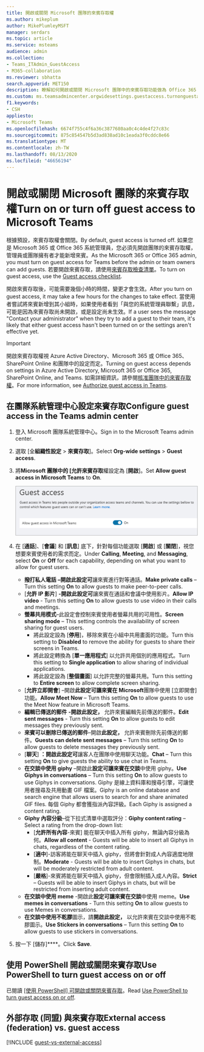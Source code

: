 ```yaml
---
title: 開啟或關閉 Microsoft 團隊的來賓存取權
ms.author: mikeplum
author: MikePlumleyMSFT
manager: serdars
ms.topic: article
ms.service: msteams
audience: admin
ms.collection:
- Teams_ITAdmin_GuestAccess
- M365-collaboration
ms.reviewer: sbhatta
search.appverid: MET150
description: 瞭解如何開啟或關閉 Microsoft 團隊中的來賓存取功能做為 Office 365 系統管理員。
ms.custom: ms.teamsadmincenter.orgwidesettings.guestaccess.turnonguestaccessarticle
f1.keywords:
- CSH
appliesto:
- Microsoft Teams
ms.openlocfilehash: 6674f755c4f6a36c3877680aa0c4c4de4f27c83c
ms.sourcegitcommit: 875c854547b5d3ad838ad10c1eada3f0cddc8e66
ms.translationtype: MT
ms.contentlocale: zh-TW
ms.lasthandoff: 08/13/2020
ms.locfileid: "46656194"
---
```

<a name="turn-on-or-turn-off-guest-access-to-microsoft-teams"></a><span data-ttu-id="86d64-103">開啟或關閉 Microsoft 團隊的來賓存取權</span><span class="sxs-lookup"><span data-stu-id="86d64-103">Turn on or turn off guest access to Microsoft Teams</span></span>
===================================================

<span data-ttu-id="86d64-104">根據預設，來賓存取權會關閉。</span><span class="sxs-lookup"><span data-stu-id="86d64-104">By default, guest access is turned off.</span></span> <span data-ttu-id="86d64-105">如果您是 Microsoft 365 或 Office 365 系統管理員，您必須先開啟團隊的來賓存取權，管理員或團隊擁有者才能新增來賓。</span><span class="sxs-lookup"><span data-stu-id="86d64-105">As the Microsoft 365 or Office 365 admin, you must turn on guest access for Teams before the admin or team owners can add guests.</span></span> <span data-ttu-id="86d64-106">若要開啟來賓存取，請使用[來賓存取檢查清單](guest-access-checklist.md)。</span><span class="sxs-lookup"><span data-stu-id="86d64-106">To turn on guest access, use the [Guest access checklist](guest-access-checklist.md).</span></span> 

<span data-ttu-id="86d64-107">開啟來賓存取後，可能需要幾個小時的時間，變更才會生效。</span><span class="sxs-lookup"><span data-stu-id="86d64-107">After you turn on guest access, it may take a few hours for the changes to take effect.</span></span> <span data-ttu-id="86d64-108">當使用者嘗試將來賓新增到其小組時，如果使用者看到「與您的系統管理員聯繫」訊息，可能是因為來賓存取尚未開啟，或是設定尚未生效。</span><span class="sxs-lookup"><span data-stu-id="86d64-108">If a user sees the message "Contact your administrator" when they try to add a guest to their team, it's likely that either guest access hasn't been turned on or the settings aren't effective yet.</span></span>

> [!IMPORTANT]
> <span data-ttu-id="86d64-109">開啟來賓存取權視 Azure Active Directory、Microsoft 365 或 Office 365、SharePoint Online 和團隊中的設定而定。</span><span class="sxs-lookup"><span data-stu-id="86d64-109">Turning on guest access depends on settings in Azure Active Directory, Microsoft 365 or Office 365, SharePoint Online, and Teams.</span></span> <span data-ttu-id="86d64-110">如需詳細資訊，請參閱[核准團隊中的來賓存取權](Teams-dependencies.md)。</span><span class="sxs-lookup"><span data-stu-id="86d64-110">For more information, see [Authorize guest access in Teams](Teams-dependencies.md).</span></span>



## <a name="configure-guest-access-in-the-teams-admin-center"></a><span data-ttu-id="86d64-111">在團隊系統管理中心設定來賓存取</span><span class="sxs-lookup"><span data-stu-id="86d64-111">Configure guest access in the Teams admin center</span></span>

1. <span data-ttu-id="86d64-112">登入 Microsoft 團隊系統管理中心。</span><span class="sxs-lookup"><span data-stu-id="86d64-112">Sign in to the Microsoft Teams admin center.</span></span>

2. <span data-ttu-id="86d64-113">選取 [全**組織性設定**  >  **來賓存取**]。</span><span class="sxs-lookup"><span data-stu-id="86d64-113">Select **Org-wide settings** > **Guest access**.</span></span>

3. <span data-ttu-id="86d64-114">將**Microsoft 團隊中的 [允許來賓存取**權設定為 [**開啟**]。</span><span class="sxs-lookup"><span data-stu-id="86d64-114">Set **Allow guest access in Microsoft Teams** to **On**.</span></span>

    ![<span data-ttu-id="86d64-115">[允許來賓存取開關設定為開啟]</span><span class="sxs-lookup"><span data-stu-id="86d64-115">Allow guest access switch set to On</span></span> ](media/set-up-guests-image1.png)

4. <span data-ttu-id="86d64-116">在 [**通話**]、[**會議**] 和 [**訊息**] 底下，針對每個功能選取 [**開啟**] 或 [**關閉**]，視您想要來賓使用者的需求而定。</span><span class="sxs-lookup"><span data-stu-id="86d64-116">Under **Calling**, **Meeting**, and **Messaging**, select **On** or **Off** for each capability, depending on what you want to allow for guest users.</span></span>

      - <span data-ttu-id="86d64-117">**撥打私人電話** **–開啟此設定可**讓來賓進行對等通話。</span><span class="sxs-lookup"><span data-stu-id="86d64-117">**Make private calls** – Turn this setting **On** to allow guests to make peer-to-peer calls.</span></span>
      - <span data-ttu-id="86d64-118">[**允許 IP 影片**] **-開啟此設定可**讓來賓在通話和會議中使用影片。</span><span class="sxs-lookup"><span data-stu-id="86d64-118">**Allow IP video** - Turn this setting **On** to allow guests to use video in their calls and meetings.</span></span>
      - <span data-ttu-id="86d64-119">**螢幕共用模式**–此設定會控制來賓使用者螢幕共用的可用性。</span><span class="sxs-lookup"><span data-stu-id="86d64-119">**Screen sharing mode** – This setting controls the availability of screen sharing for guest users.</span></span> 
          - <span data-ttu-id="86d64-120">將此設定設為 [**停用**]，移除來賓在小組中共用畫面的功能。</span><span class="sxs-lookup"><span data-stu-id="86d64-120">Turn this setting to **Disabled** to remove the ability for guests to share their screens in Teams.</span></span> 
          - <span data-ttu-id="86d64-121">將此設定轉換為 [**單一應用程式**] 以允許共用個別的應用程式。</span><span class="sxs-lookup"><span data-stu-id="86d64-121">Turn this setting to **Single application** to allow sharing of individual applications.</span></span> 
          - <span data-ttu-id="86d64-122">將此設定設為 [**整個畫面**] 以允許完整的螢幕共用。</span><span class="sxs-lookup"><span data-stu-id="86d64-122">Turn this setting to **Entire screen** to allow complete screen sharing.</span></span>
      - <span data-ttu-id="86d64-123">[**允許立即開會**] –開啟**此設定可讓來賓在 Microsoft**團隊中使用 [立即開會] 功能。</span><span class="sxs-lookup"><span data-stu-id="86d64-123">**Allow Meet Now** – Turn this setting **On** to allow guests to use the Meet Now feature in Microsoft Teams.</span></span>
      - <span data-ttu-id="86d64-124">**編輯已傳送的郵件** **-開啟此設定，** 允許來賓編輯先前傳送的郵件。</span><span class="sxs-lookup"><span data-stu-id="86d64-124">**Edit sent messages** - Turn this setting **On** to allow guests to edit messages they previously sent.</span></span>
      - <span data-ttu-id="86d64-125">**來賓可以刪除已傳送的郵件**–開啟**此設定，** 允許來賓刪除先前傳送的郵件。</span><span class="sxs-lookup"><span data-stu-id="86d64-125">**Guests can delete sent messages** – Turn this setting **On** to allow guests to delete messages they previously sent.</span></span>
      - <span data-ttu-id="86d64-126">[**聊天**] **：開啟此設定可**讓客人在團隊中使用聊天功能。</span><span class="sxs-lookup"><span data-stu-id="86d64-126">**Chat** – Turn this setting **On** to give guests the ability to use chat in Teams.</span></span>
      - <span data-ttu-id="86d64-127">**在交談中使用 giphy** –開啟此**設定可讓來賓在交談**中使用 giphy。</span><span class="sxs-lookup"><span data-stu-id="86d64-127">**Use Giphys in conversations** – Turn this setting **On** to allow guests to use Giphys in conversations.</span></span> <span data-ttu-id="86d64-128">Giphy 是線上資料庫和搜尋引擎，可讓使用者搜尋及共用動畫 GIF 檔案。</span><span class="sxs-lookup"><span data-stu-id="86d64-128">Giphy is an online database and search engine that allows users to search for and share animated GIF files.</span></span> <span data-ttu-id="86d64-129">每個 Giphy 都會獲指派內容評級。</span><span class="sxs-lookup"><span data-stu-id="86d64-129">Each Giphy is assigned a content rating.</span></span>
      - <span data-ttu-id="86d64-130">**Giphy 內容分級**–從下拉式清單中選取評分：</span><span class="sxs-lookup"><span data-stu-id="86d64-130">**Giphy content rating** –  Select a rating from the drop-down list:</span></span>
          - <span data-ttu-id="86d64-131">[**允許所有內容**-來賓] 能在聊天中插入所有 giphy，無論內容分級為何。</span><span class="sxs-lookup"><span data-stu-id="86d64-131">**Allow all content** - Guests will be able to insert all Giphys in chats, regardless of the content rating.</span></span>
          - <span data-ttu-id="86d64-132">[**適中**]-訪客將能在聊天中插入 giphy，但將會針對成人內容適度地限制。</span><span class="sxs-lookup"><span data-stu-id="86d64-132">**Moderate** - Guests will be able to insert Giphys in chats, but will be moderately restricted from adult content.</span></span>
          - <span data-ttu-id="86d64-133">[**嚴格**]-來賓將能在聊天中插入 giphy，但會限制插入成人內容。</span><span class="sxs-lookup"><span data-stu-id="86d64-133">**Strict** – Guests will be able to insert Giphys in chats, but will be restricted from inserting adult content.</span></span>
      - <span data-ttu-id="86d64-134">**在交談中使用 meme** -開啟此**設定可讓來賓在交談**中使用 meme。</span><span class="sxs-lookup"><span data-stu-id="86d64-134">**Use memes in conversations** - Turn this setting **On** to allow guests to use Memes in conversations.</span></span>
      - <span data-ttu-id="86d64-135">**在交談中使用不乾膠**圖示，請**開啟此設定，** 以允許來賓在交談中使用不乾膠圖示。</span><span class="sxs-lookup"><span data-stu-id="86d64-135">**Use Stickers in conversations** – Turn this setting **On** to allow guests to use stickers in conversations.</span></span> 

5. <span data-ttu-id="86d64-136">按一下 [儲存]\*\*\*\*。</span><span class="sxs-lookup"><span data-stu-id="86d64-136">Click **Save**.</span></span>

## <a name="use-powershell-to-turn-guest-access-on-or-off"></a><span data-ttu-id="86d64-137">使用 PowerShell 開啟或關閉來賓存取</span><span class="sxs-lookup"><span data-stu-id="86d64-137">Use PowerShell to turn guest access on or off</span></span>

<span data-ttu-id="86d64-138">已閱讀 [[使用 PowerShell] 可開啟或關閉來賓存取](guest-access-PowerShell.md#use-powershell-to-turn-guest-access-on-or-off)。</span><span class="sxs-lookup"><span data-stu-id="86d64-138">Read [Use PowerShell to turn guest access on or off](guest-access-PowerShell.md#use-powershell-to-turn-guest-access-on-or-off).</span></span>

## <a name="external-access-federation-vs-guest-access"></a><span data-ttu-id="86d64-139">外部存取 (同盟) 與來賓存取</span><span class="sxs-lookup"><span data-stu-id="86d64-139">External access (federation) vs. guest access</span></span>

[!INCLUDE [guest-vs-external-access](includes/guest-vs-external-access.md)]
